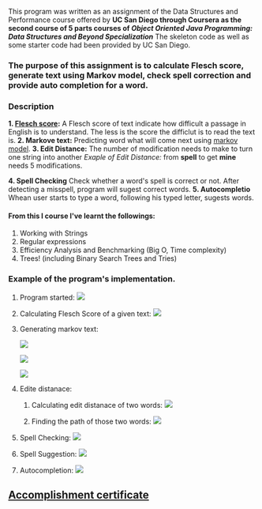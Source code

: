 This program was written as an assignment of the Data Structures and Performance course offered by __UC San Diego through Coursera as the second course of 5 parts courses of _Object Oriented Java Programming: Data Structures and Beyond Specialization___ The skeleton code as well as some starter code had been provided by UC San Diego.

### The purpose of this assignment is to calculate Flesch score, generate text using Markov model, check spell correction and provide auto completion for a word.

### Description
__1. [Flesch score](https://en.wikipedia.org/wiki/Flesch%E2%80%93Kincaid_readability_tests):__ A Flesch score of text indicate how difficult a passage in English is to understand. The less is the score the difficlut is to read the text is. 
__2. Markove text:__ Predicting word what will come next using [markov model](https://en.wikipedia.org/wiki/Markov_model).
__3. Edit Distance:__ The number of modification needs to make to turn one string  into another
		_Exaple of Edit Distance:_ from __spell__ to get __mine__ needs 5 modifications.

__4. Spell Checking__ Check whether a word's spell is correct or not. After detecting a misspell, program will sugest correct words. 
__5. Autocompletio__ Whean user starts to type a word, following his typed letter, sugests words.


#### From this I course I've learnt the followings:
1. Working with Strings
1. Regular expressions
1. Efficiency Analysis and Benchmarking (Big O, Time complexity)
1. Trees! (including Binary Search Trees and Tries)

### Example of the program's implementation.
1. Program started: ![](/img/openinginterface.png)

1. Calculating Flesch Score of a given text: ![](/img/fleschscore.png) 

1. Generating markov text:
    
    ![](/img/texttogeneratemarkovtext.png)
    
     
    ![](/img/trianingmarkovtextgenerator.png)
    
    
    ![](/img/generatedmarkovtext.png)
    
1. Edite distanace:
  	1. Calculating edit distanace of two words: ![](/img/editdistance1.png)
  
  	1. Finding the path of those two words: ![](/img/editdistance2.png)
  
1. Spell Checking: ![](/img/spelldetetion.png)

1. Spell Suggestion: ![](/img/spellsugestion.png)

1. Autocompletion: ![](/img/autocompletion.png) 

## [Accomplishment certificate](https://github.com/mmncoder/Coursera-Certificates/blob/master/2.2.%20Data%20Structures%20and%20Performance.pdf)


